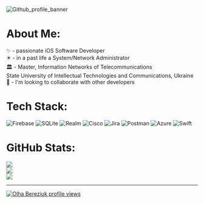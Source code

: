 
![Github_profile_banner](https://github.com/OlgaFlower/OlgaFlower/assets/44554910/3e1b1f52-2275-41b8-bf20-0293beaa24fc)


# About Me:
✨ - passionate iOS Software Developer<br>✴️ - in a past life a System/Network Administrator<br>🏛 - Master, Information Networks of Telecommunications<br>         State University of Intellectual Technologies and Communications, Ukraine<br>🌿 - I'm looking to collaborate with other developers<br>

# Tech Stack:
![Firebase](https://img.shields.io/badge/Firebase-039BE5?style=for-the-badge&logo=Firebase&logoColor=white) ![SQLite](https://img.shields.io/badge/sqlite-%2307405e.svg?style=for-the-badge&logo=sqlite&logoColor=white) ![Realm](https://img.shields.io/badge/Realm-39477F?style=for-the-badge&logo=realm&logoColor=white) ![Cisco](https://img.shields.io/badge/cisco-%23049fd9.svg?style=for-the-badge&logo=cisco&logoColor=black) ![Jira](https://img.shields.io/badge/jira-%230A0FFF.svg?style=for-the-badge&logo=jira&logoColor=white) ![Postman](https://img.shields.io/badge/Postman-FF6C37?style=for-the-badge&logo=postman&logoColor=white) ![Azure](https://img.shields.io/badge/azure-%230072C6.svg?style=for-the-badge&logo=microsoftazure&logoColor=white) ![Swift](https://img.shields.io/badge/swift-F54A2A?style=for-the-badge&logo=swift&logoColor=white)

# GitHub Stats:
![](https://github-readme-stats.vercel.app/api?username=OlgaFlower&theme=blue-green&hide_border=false&show_icons=true&include_all_commits=false&count_private=false)<br/>
![](https://github-readme-streak-stats.herokuapp.com/?user=OlgaFlower&theme=blue-green&hide_border=false)<br/>
![](https://github-readme-stats.vercel.app/api/top-langs/?username=OlgaFlower&theme=blue-green&hide_border=false&include_all_commits=false&count_private=false&layout=compact)

---



[![Olha Bereziuk profile views](https://u8views.com/api/v1/github/profiles/44554910/views/day-week-month-total-count.svg)](https://u8views.com/github/OlgaFlower)

